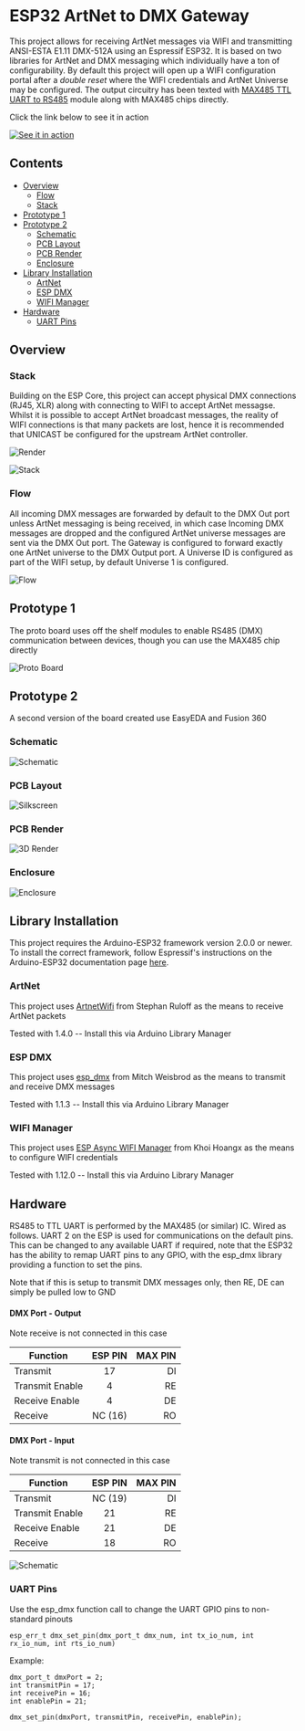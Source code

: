 # ESP32 ArtNet to DMX Gateway

This project allows for receiving ArtNet messages via WIFI and transmitting ANSI-ESTA E1.11 DMX-512A using an Espressif ESP32. It is based on two libraries for ArtNet and DMX messaging which individually have a ton of configurability. By default this project will open up a WIFI configuration portal after a _double reset_ where the WIFI credentials and ArtNet Universe may be configured. The output circuitry has been texted with [MAX485 TTL UART to RS485](https://core-electronics.com.au/ttl-uart-to-rs485-converter-module.html) module along with MAX485 chips directly. 


Click the link below to see it in action

[![See it in action](infinite.png)](infinite.mp4 "Studio")


## Contents

- [Overview](#overview)
  - [Flow](#flow)
  - [Stack](#stack)
- [Prototype 1](#prototype-1)
- [Prototype 2](#prototype-2)
  - [Schematic](#schematic)
  - [PCB Layout](#pcb-layout)
  - [PCB Render](#pcb-render)
  - [Enclosure](#enclosure)
- [Library Installation](#library-installation)
  - [ArtNet](#artnet)
  - [ESP DMX](#esp-dmx)
  - [WIFI Manager](#wifi-manager)
- [Hardware](#hardware)
  - [UART Pins](#uart-pins)


## Overview


### Stack
Building on the ESP Core, this project can accept physical DMX connections (RJ45, XLR) along with connecting to WIFI to accept ArtNet messagse. Whilst it is possible to accept ArtNet broadcast messages, the reality of WIFI connections is that many packets are lost, hence it is recommended that UNICAST be configured for the upstream ArtNet controller.

![Render](Render.png "Render")

![Stack](Connotron_DMX_Gateway_Stack.png "Stack")

### Flow

All incoming DMX messages are forwarded by default to the DMX Out port unless ArtNet messaging is being received, in which case Incoming DMX messages are dropped and the configured ArtNet universe messages are sent via the DMX Out port. The Gateway is configured to forward exactly one ArtNet universe to the DMX Output port. A Universe ID is configured as part of the WIFI setup, by default Universe 1 is configured.

![Flow](Connotron_DMX_Gateway_Flow.png "Flow")


## Prototype 1

The proto board uses off the shelf modules to enable RS485 (DMX) communication between devices, though you can use the MAX485 chip directly

![Proto Board](ProtoBoard.png "Proto")

## Prototype 2

A second version of the board created use EasyEDA and Fusion 360

### Schematic

![Schematic](Schematic.svg "Schematic")

### PCB Layout

![Silkscreen](ProtoBoard2.png "Silkscreen")

### PCB Render

![3D Render](ProtoBoard2_3D.png "3D Render")

### Enclosure

![Enclosure](Enclosure.png "Enclosure")


## Library Installation

This project requires the Arduino-ESP32 framework version 2.0.0 or newer. To install the correct framework, follow Espressif's instructions on the Arduino-ESP32 documentation page [here](https://docs.espressif.com/projects/arduino-esp32/en/latest/installing.html).

### ArtNet

This project uses [ArtnetWifi](https://github.com/rstephan/ArtnetWifi) from Stephan Ruloff as the means to receive ArtNet packets

Tested with 1.4.0 -- Install this via Arduino Library Manager


### ESP DMX

This project uses [esp_dmx](https://github.com/someweisguy/esp_dmx) from Mitch Weisbrod as the means to transmit and receive DMX messages

Tested with 1.1.3 -- Install this via Arduino Library Manager


### WIFI Manager

This project uses [ESP Async WIFI Manager](https://github.com/khoih-prog/ESPAsync_WiFiManager) from Khoi Hoangx as the means to configure WIFI credentials

Tested with 1.12.0 -- Install this via Arduino Library Manager

## Hardware

RS485 to TTL UART is performed by the MAX485 (or similar) IC. Wired as follows. UART 2 on the ESP is used for communications on the default pins. This can be changed to any available UART if required, note that the ESP32 has the ability to remap UART pins to any GPIO, with the esp_dmx library providing a function to set the pins. 

Note that if this is setup to transmit DMX messages only, then RE, DE can simply be pulled low to GND

#### DMX Port - Output

Note receive is not connected in this case

| Function			  | ESP PIN       | MAX PIN 	|
| --------------- |:-------------:| ---------:|
| Transmit			  | 17			      | DI 		    |
| Transmit Enable	| 4 			      | RE 	     	|
| Receive Enable	| 4 			      | DE 	    	|
| Receive			    | NC (16)	      | RO 	     	|

#### DMX Port - Input

Note transmit is not connected in this case

| Function        | ESP PIN       | MAX PIN   |
| --------------- |:-------------:| ---------:|
| Transmit        | NC (19)       | DI        |
| Transmit Enable | 21            | RE        |
| Receive Enable  | 21            | DE        |
| Receive         | 18            | RO        |


![Schematic](MAX485_Schematic.png "MAX485")

### UART Pins

Use the esp_dmx function call to change the UART GPIO pins to non-standard pinouts

```
esp_err_t dmx_set_pin(dmx_port_t dmx_num, int tx_io_num, int rx_io_num, int rts_io_num)
```

Example:
```
dmx_port_t dmxPort = 2;
int transmitPin = 17;
int receivePin = 16;
int enablePin = 21;

dmx_set_pin(dmxPort, transmitPin, receivePin, enablePin);
```


